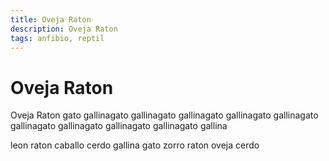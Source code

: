 ```yaml
---
title: Oveja Raton
description: Oveja Raton
tags: anfibio, reptil
---
```


# Oveja Raton

Oveja Raton gato gallinagato gallinagato gallinagato gallinagato gallinagato gallinagato gallinagato gallinagato gallinagato gallina

leon raton caballo cerdo gallina gato zorro raton oveja cerdo